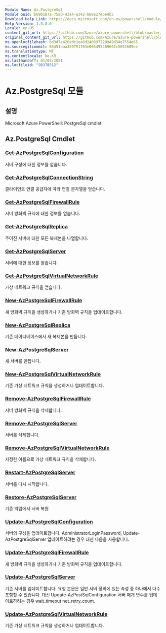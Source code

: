 ```yaml
---
Module Name: Az.PostgreSql
Module Guid: b09b1b72-75a0-43a4-a342-b69a27eb64b5
Download Help Link: https://docs.microsoft.com/en-us/powershell/module/az.postgresql
Help Version: 1.0.0.0
Locale: en-US
content_git_url: https://github.com/Azure/azure-powershell/blob/master/src/PostgreSql/help/Az.PostgreSql.md
original_content_git_url: https://github.com/Azure/azure-powershell/blob/master/src/PostgreSql/help/Az.PostgreSql.md
ms.openlocfilehash: bd3d7e420edc1ea8d240097220949d34e7554e65
ms.sourcegitcommit: 68451baa389791703e666d95469602c5652609ee
ms.translationtype: MT
ms.contentlocale: ko-KR
ms.lasthandoff: 01/05/2021
ms.locfileid: "98378512"
---
```

# Az.PostgreSql 모듈
## 설명
Microsoft Azure PowerShell: PostgreSql cmdlet

## Az.PostgreSql Cmdlet
### [Get-AzPostgreSqlConfiguration](Get-AzPostgreSqlConfiguration.md)
서버 구성에 대한 정보를 얻습니다.

### [Get-AzPostgreSqlConnectionString](Get-AzPostgreSqlConnectionString.md)
클라이언트 연결 공급자에 따라 연결 문자열을 얻습니다.

### [Get-AzPostgreSqlFirewallRule](Get-AzPostgreSqlFirewallRule.md)
서버 방화벽 규칙에 대한 정보를 얻습니다.

### [Get-AzPostgreSqlReplica](Get-AzPostgreSqlReplica.md)
주어진 서버에 대한 모든 복제본을 나열합니다.

### [Get-AzPostgreSqlServer](Get-AzPostgreSqlServer.md)
서버에 대한 정보를 얻습니다.

### [Get-AzPostgreSqlVirtualNetworkRule](Get-AzPostgreSqlVirtualNetworkRule.md)
가상 네트워크 규칙을 얻습니다.

### [New-AzPostgreSqlFirewallRule](New-AzPostgreSqlFirewallRule.md)
새 방화벽 규칙을 생성하거나 기존 방화벽 규칙을 업데이트합니다.

### [New-AzPostgreSqlReplica](New-AzPostgreSqlReplica.md)
기존 데이터베이스에서 새 복제본을 만듭니다.

### [New-AzPostgreSqlServer](New-AzPostgreSqlServer.md)
새 서버를 만듭니다.

### [New-AzPostgreSqlVirtualNetworkRule](New-AzPostgreSqlVirtualNetworkRule.md)
기존 가상 네트워크 규칙을 생성하거나 업데이트합니다.

### [Remove-AzPostgreSqlFirewallRule](Remove-AzPostgreSqlFirewallRule.md)
서버 방화벽 규칙을 삭제합니다.

### [Remove-AzPostgreSqlServer](Remove-AzPostgreSqlServer.md)
서버를 삭제합니다.

### [Remove-AzPostgreSqlVirtualNetworkRule](Remove-AzPostgreSqlVirtualNetworkRule.md)
지정한 이름으로 가상 네트워크 규칙을 삭제합니다.

### [Restart-AzPostgreSqlServer](Restart-AzPostgreSqlServer.md)
서버를 다시 시작합니다.

### [Restore-AzPostgreSqlServer](Restore-AzPostgreSqlServer.md)
기존 백업에서 서버 복원

### [Update-AzPostgreSqlConfiguration](Update-AzPostgreSqlConfiguration.md)
서버의 구성을 업데이트합니다.
AdministratorLoginPassword, Update-AzPostgreSqlServer 업데이트하려는 경우 대신 다음을 사용합니다.

### [Update-AzPostgreSqlFirewallRule](Update-AzPostgreSqlFirewallRule.md)
새 방화벽 규칙을 생성하거나 기존 방화벽 규칙을 업데이트합니다.

### [Update-AzPostgreSqlServer](Update-AzPostgreSqlServer.md)
기존 서버를 업데이트합니다.
요청 본문은 일반 서버 정의에 있는 속성 중 하나에서 다수 포함할 수 있습니다.
대신 Update-AzPostSqlConfiguration 서버 매개 변수를 업데이트하려는 경우 wait_timeout net_retry_count.

### [Update-AzPostgreSqlVirtualNetworkRule](Update-AzPostgreSqlVirtualNetworkRule.md)
기존 가상 네트워크 규칙을 생성하거나 업데이트합니다.


